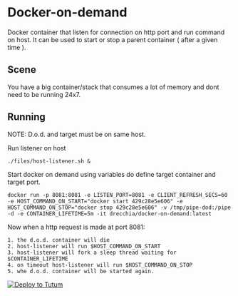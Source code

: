 # Docker-on-demand
Docker container that listen for connection on http port and run command on host. It can be used to start or stop a parent container ( after a given time ).

Scene
-----
You have a big container/stack that consumes a lot of memory and dont need to be running 24x7.


Running
-------

NOTE: D.o.d. and target must be on same host.

Run listener on host

    ./files/host-listener.sh &

Start docker on demand using variables do define target container and target port.

    docker run -p 8081:8081 -e LISTEN_PORT=8081 -e CLIENT_REFRESH_SECS=60 -e HOST_COMMAND_ON_START="docker start 429c28e5e606" -e HOST_COMMAND_ON_STOP="docker stop 429c28e5e606" -v /tmp/pipe-dod:/pipe -d -e CONTAINER_LIFETIME=5m -it drecchia/docker-on-demand:latest

Now when a http request is made at port 8081:

    1. the d.o.d. container will die
    2. host-listener will run $HOST_COMMAND_ON_START 
    3. host-listener will fork a sleep thread waiting for $CONTAINER_LIFETIME
    4. on timeout host-listener will run $HOST_COMMAND_ON_STOP
    5. whe d.o.d. container will be started again.

[![Deploy to Tutum](https://s.tutum.co/deploy-to-tutum.png)](https://dashboard.tutum.co/stack/deploy/)


